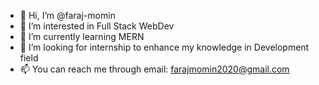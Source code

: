 - 👋 Hi, I’m @faraj-momin
- 👀 I’m interested in Full Stack WebDev
- 🌱 I’m currently learning MERN
- 💞️ I’m looking for internship to enhance my knowledge in Development field
- 📫 You can reach me through email: farajmomin2020@gmail.com
